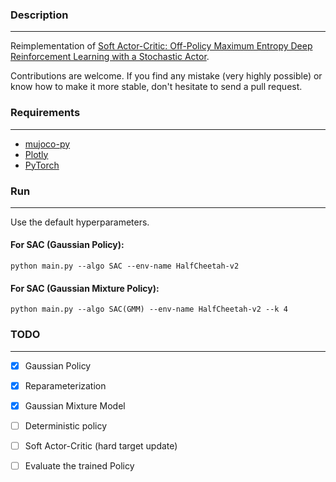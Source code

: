 ### Description
------------
Reimplementation of [Soft Actor-Critic: Off-Policy Maximum Entropy Deep Reinforcement
Learning with a Stochastic Actor](https://arxiv.org/pdf/1801.01290.pdf).

Contributions are welcome. If you find any mistake (very highly possible) or know how to make it more stable, don't hesitate to send a pull request.

### Requirements
------------

- [mujoco-py](https://github.com/openai/mujoco-py)
- [Plotly](https://plot.ly/)
- [PyTorch](http://pytorch.org/)

### Run
------------
Use the default hyperparameters.

#### For SAC (Gaussian Policy):

```
python main.py --algo SAC --env-name HalfCheetah-v2
```
#### For SAC (Gaussian Mixture Policy):

```
python main.py --algo SAC(GMM) --env-name HalfCheetah-v2 --k 4
```

### TODO
------------
- [x] Gaussian Policy
- [x] Reparameterization
- [x] Gaussian Mixture Model
- [ ] Deterministic policy
- [ ] Soft Actor-Critic (hard target update)
- [ ] Evaluate the trained Policy


